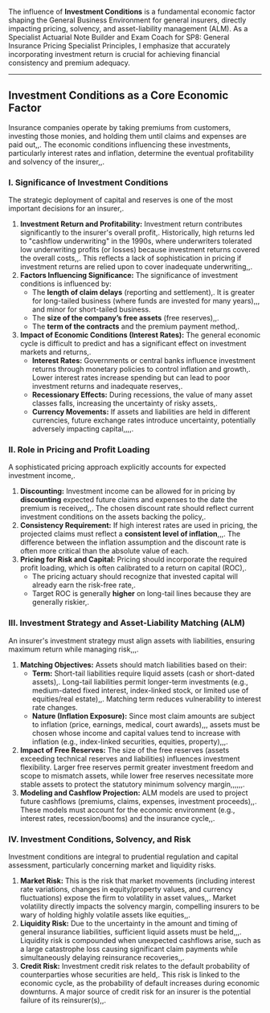 The influence of **Investment Conditions** is a fundamental economic factor shaping the General Business Environment for general insurers, directly impacting pricing, solvency, and asset-liability management (ALM). As a Specialist Actuarial Note Builder and Exam Coach for SP8: General Insurance Pricing Specialist Principles, I emphasize that accurately incorporating investment return is crucial for achieving financial consistency and premium adequacy.

---

## **Investment Conditions as a Core Economic Factor**

Insurance companies operate by taking premiums from customers, investing those monies, and holding them until claims and expenses are paid out,,. The economic conditions influencing these investments, particularly interest rates and inflation, determine the eventual profitability and solvency of the insurer,,.

### **I. Significance of Investment Conditions**

The strategic deployment of capital and reserves is one of the most important decisions for an insurer,.

1. **Investment Return and Profitability:** Investment return contributes significantly to the insurer's overall profit,. Historically, high returns led to "cashflow underwriting" in the 1990s, where underwriters tolerated low underwriting profits (or losses) because investment returns covered the overall costs,,. This reflects a lack of sophistication in pricing if investment returns are relied upon to cover inadequate underwriting,,.  
2. **Factors Influencing Significance:** The significance of investment conditions is influenced by:  
   * The **length of claim delays** (reporting and settlement),. It is greater for long-tailed business (where funds are invested for many years),,, and minor for short-tailed business.  
   * The **size of the company’s free assets** (free reserves),,.  
   * The **term of the contracts** and the premium payment method,.  
3. **Impact of Economic Conditions (Interest Rates):** The general economic cycle is difficult to predict and has a significant effect on investment markets and returns,.  
   * **Interest Rates:** Governments or central banks influence investment returns through monetary policies to control inflation and growth,. Lower interest rates increase spending but can lead to poor investment returns and inadequate reserves,.  
   * **Recessionary Effects:** During recessions, the value of many asset classes falls, increasing the uncertainty of risky assets,.  
   * **Currency Movements:** If assets and liabilities are held in different currencies, future exchange rates introduce uncertainty, potentially adversely impacting capital,,,,.

### **II. Role in Pricing and Profit Loading**

A sophisticated pricing approach explicitly accounts for expected investment income,.

1. **Discounting:** Investment income can be allowed for in pricing by **discounting** expected future claims and expenses to the date the premium is received,,. The chosen discount rate should reflect current investment conditions on the assets backing the policy,.  
2. **Consistency Requirement:** If high interest rates are used in pricing, the projected claims must reflect a **consistent level of inflation**,,,. The difference between the inflation assumption and the discount rate is often more critical than the absolute value of each.  
3. **Pricing for Risk and Capital:** Pricing should incorporate the required profit loading, which is often calibrated to a return on capital (ROC),.  
   * The pricing actuary should recognize that invested capital will already earn the risk-free rate,.  
   * Target ROC is generally **higher** on long-tail lines because they are generally riskier,.

### **III. Investment Strategy and Asset-Liability Matching (ALM)**

An insurer's investment strategy must align assets with liabilities, ensuring maximum return while managing risk,,,.

1. **Matching Objectives:** Assets should match liabilities based on their:  
   * **Term:** Short-tail liabilities require liquid assets (cash or short-dated assets),. Long-tail liabilities permit longer-term investments (e.g., medium-dated fixed interest, index-linked stock, or limited use of equities/real estate),,. Matching term reduces vulnerability to interest rate changes.  
   * **Nature (Inflation Exposure):** Since most claim amounts are subject to inflation (price, earnings, medical, court awards),,, assets must be chosen whose income and capital values tend to increase with inflation (e.g., index-linked securities, equities, property),,,.  
2. **Impact of Free Reserves:** The size of the free reserves (assets exceeding technical reserves and liabilities) influences investment flexibility. Larger free reserves permit greater investment freedom and scope to mismatch assets, while lower free reserves necessitate more stable assets to protect the statutory minimum solvency margin,,,,,,.  
3. **Modeling and Cashflow Projection:** ALM models are used to project future cashflows (premiums, claims, expenses, investment proceeds),,. These models must account for the economic environment (e.g., interest rates, recession/booms) and the insurance cycle,,.

### **IV. Investment Conditions, Solvency, and Risk**

Investment conditions are integral to prudential regulation and capital assessment, particularly concerning market and liquidity risks.

1. **Market Risk:** This is the risk that market movements (including interest rate variations, changes in equity/property values, and currency fluctuations) expose the firm to volatility in asset values,,. Market volatility directly impacts the solvency margin, compelling insurers to be wary of holding highly volatile assets like equities,,.  
2. **Liquidity Risk:** Due to the uncertainty in the amount and timing of general insurance liabilities, sufficient liquid assets must be held,,,. Liquidity risk is compounded when unexpected cashflows arise, such as a large catastrophe loss causing significant claim payments while simultaneously delaying reinsurance recoveries,,.  
3. **Credit Risk:** Investment credit risk relates to the default probability of counterparties whose securities are held,. This risk is linked to the economic cycle, as the probability of default increases during economic downturns. A major source of credit risk for an insurer is the potential failure of its reinsurer(s),,.

